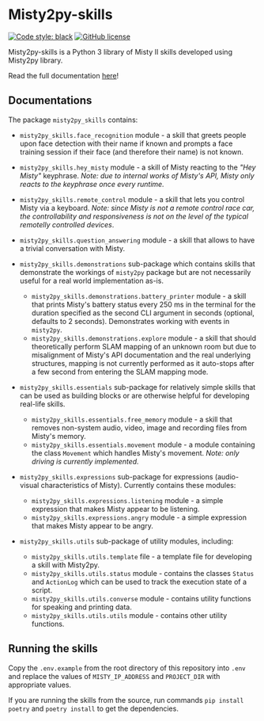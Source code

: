 # Misty2py-skills

[![Code style: black](https://img.shields.io/badge/code%20style-black-000000.svg)](https://github.com/psf/black) [![GitHub license](https://img.shields.io/github/license/Naereen/StrapDown.js.svg)](https://gitlab.com/scarred-libraries/misty2py-skills/blob/main/LICENSE)

Misty2py-skills is a Python 3 library of Misty II skills developed using Misty2py library.

Read the full documentation [here](https://misty2py-skills-documentation.onrender.com/)!

## Documentations

The package `misty2py_skills` contains:

- `misty2py_skills.face_recognition` module - a skill that greets people upon face detection with their name if known and prompts a face training session if their face (and therefore their name) is not known.
- `misty2py_skills.hey_misty` module - a skill of Misty reacting to the *"Hey Misty"* keyphrase. *Note: due to internal works of Misty's API, Misty only reacts to the keyphrase once every runtime.*
- `misty2py_skills.remote_control` module - a skill that lets you control Misty via a keyboard. *Note: since Misty is not a remote control race car, the controllability and responsiveness is not on the level of the typical remotelly controlled devices*.
- `misty2py_skills.question_answering` module - a skill that allows to have a trivial conversation with Misty.

- `misty2py_skills.demonstrations` sub-package which contains skills that demonstrate the workings of `misty2py` package but are not necessarily useful for a real world implementation as-is.

  - `misty2py_skills.demonstrations.battery_printer` module - a skill that prints Misty's battery status every 250 ms in the terminal for the duration specified as the second CLI argument in seconds (optional, defaults to 2 seconds). Demonstrates working with events in `misty2py`.
  - `misty2py_skills.demonstrations.explore` module - a skill that should theoretically perform SLAM mapping of an unknown room but due to misalignment of Misty's API documentation and the real underlying structures, mapping is not currently performed as it auto-stops after a few second from entering the SLAM mapping mode.

- `misty2py_skills.essentials` sub-package for relatively simple skills that can be used as building blocks or are otherwise helpful for developing real-life skills.

  - `misty2py_skills.essentials.free_memory` module - a skill that removes non-system audio, video, image and recording files from Misty's memory.
  - `misty2py_skills.essentials.movement` module - a module containing the class `Movement` which handles Misty's movement. *Note: only driving is currently implemented.*

- `misty2py_skills.expressions` sub-package for expressions (audio-visual characteristics of Misty). Currently contains these modules:

  - `misty2py_skills.expressions.listening` module - a simple expression that makes Misty appear to be listening.
  - `misty2py_skills.expressions.angry` module - a simple expression that makes Misty appear to be angry.

- `misty2py_skills.utils` sub-package of utility modules, including:

  - `misty2py_skills.utils.template` file - a template file for developing a skill with Misty2py.
  - `misty2py_skills.utils.status` module - contains the classes `Status` and `ActionLog` which can be used to track the execution state of a script.
  - `misty2py_skills.utils.converse` module - contains utility functions for speaking and printing data.
  - `misty2py_skills.utils.utils` module - contains other utility functions.

## Running the skills

Copy the `.env.example` from the root directory of this repository into `.env` and replace the values of `MISTY_IP_ADDRESS` and `PROJECT_DIR` with appropriate values.

If you are running the skills from the source, run commands `pip install poetry` and `poetry install` to get the dependencies.
